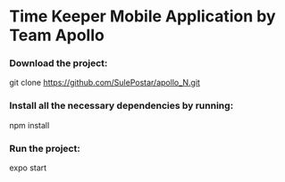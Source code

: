 # Time Keeper Mobile Application by Team Apollo
### Download the project: 
git clone https://github.com/SulePostar/apollo_N.git <br/> 
### Install all the necessary dependencies by running: 
npm install <br/>
### Run the project:
expo start <br/>
